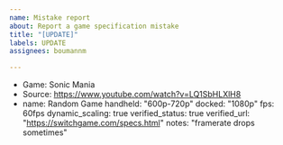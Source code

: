 ```yaml
---
name: Mistake report
about: Report a game specification mistake
title: "[UPDATE]"
labels: UPDATE
assignees: boumannm

---
```


- Game: Sonic Mania
- Source: https://www.youtube.com/watch?v=LQ1SbHLXlH8
- name: Random Game
  handheld: "600p-720p"
  docked: "1080p"
  fps: 60fps
  dynamic_scaling: true
  verified_status: true
  verified_url: "https://switchgame.com/specs.html"
  notes: "framerate drops sometimes"
